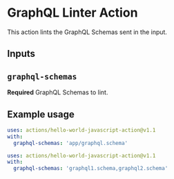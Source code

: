 # GraphQL Linter Action

This action lints the GraphQL Schemas sent in the input.

## Inputs

## `graphql-schemas`

**Required** GraphQL Schemas to lint.

## Example usage

```yaml
uses: actions/hello-world-javascript-action@v1.1
with:
  graphql-schemas: 'app/graphql.schema'
```

```yaml
uses: actions/hello-world-javascript-action@v1.1
with:
  graphql-schemas: 'graphql1.schema,graphql2.schema'
```
